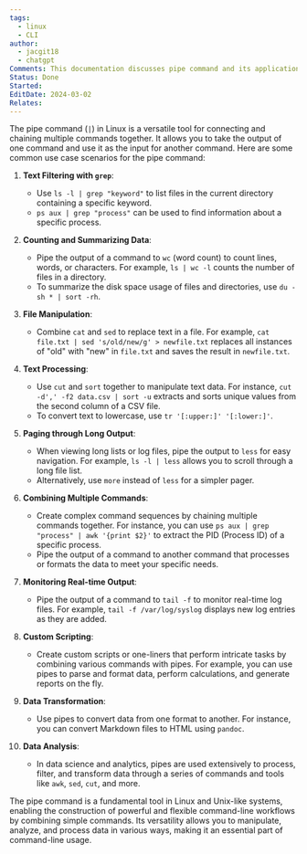 ```yaml
---
tags:
  - linux
  - CLI
author:
  - jacgit18
  - chatgpt
Comments: This documentation discusses pipe command and its application in Linux.
Status: Done
Started: 
EditDate: 2024-03-02
Relates:
---
```

The pipe command (`|`) in Linux is a versatile tool for connecting and chaining multiple commands together. It allows you to take the output of one command and use it as the input for another command. Here are some common use case scenarios for the pipe command:

1. **Text Filtering with `grep`**:
   - Use `ls -l | grep "keyword"` to list files in the current directory containing a specific keyword.
   - `ps aux | grep "process"` can be used to find information about a specific process.

2. **Counting and Summarizing Data**:
   - Pipe the output of a command to `wc` (word count) to count lines, words, or characters. For example, `ls | wc -l` counts the number of files in a directory.
   - To summarize the disk space usage of files and directories, use `du -sh * | sort -rh`.

3. **File Manipulation**:
   - Combine `cat` and `sed` to replace text in a file. For example, `cat file.txt | sed 's/old/new/g' > newfile.txt` replaces all instances of "old" with "new" in `file.txt` and saves the result in `newfile.txt`.

4. **Text Processing**:
   - Use `cut` and `sort` together to manipulate text data. For instance, `cut -d',' -f2 data.csv | sort -u` extracts and sorts unique values from the second column of a CSV file.
   - To convert text to lowercase, use `tr '[:upper:]' '[:lower:]'`.

5. **Paging through Long Output**:
   - When viewing long lists or log files, pipe the output to `less` for easy navigation. For example, `ls -l | less` allows you to scroll through a long file list.
   - Alternatively, use `more` instead of `less` for a simpler pager.

6. **Combining Multiple Commands**:
   - Create complex command sequences by chaining multiple commands together. For instance, you can use `ps aux | grep "process" | awk '{print $2}'` to extract the PID (Process ID) of a specific process.
   - Pipe the output of a command to another command that processes or formats the data to meet your specific needs.

7. **Monitoring Real-time Output**:
   - Pipe the output of a command to `tail -f` to monitor real-time log files. For example, `tail -f /var/log/syslog` displays new log entries as they are added.

8. **Custom Scripting**:
   - Create custom scripts or one-liners that perform intricate tasks by combining various commands with pipes. For example, you can use pipes to parse and format data, perform calculations, and generate reports on the fly.

9. **Data Transformation**:
   - Use pipes to convert data from one format to another. For instance, you can convert Markdown files to HTML using `pandoc`.

10. **Data Analysis**:
    - In data science and analytics, pipes are used extensively to process, filter, and transform data through a series of commands and tools like `awk`, `sed`, `cut`, and more.

The pipe command is a fundamental tool in Linux and Unix-like systems, enabling the construction of powerful and flexible command-line workflows by combining simple commands. Its versatility allows you to manipulate, analyze, and process data in various ways, making it an essential part of command-line usage.




